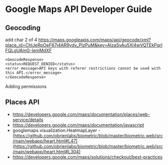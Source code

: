 # Google Maps API Developer Guide

## Geocoding
add char 2 of 4
https://maps.googleapis.com/maps/api/geocode/xml?place_id=ChIJeRpOeF67j4AR9ydy_PIzPuM&key=AIzaSyAu5Xl4wVQTEkPqrIFQLgUAmG-IemMdXF

```
<GeocodeResponse>
<status>REQUEST_DENIED</status>
<error_message>API keys with referer restrictions cannot be used with this API.</error_message>
</GeocodeResponse>
```

Adding permissions


## Places API
- https://developers.google.com/maps/documentation/places/web-service/details
- https://developers.google.com/maps/documentation/javascript
- googlemaps.visualization.HeatmapLayer - [https://github.com/obrienlabs/biometric/blob/master/biometric.web/src/main/webapp/heart.html#L47](https://github.com/obrienlabs/biometric/blob/master/biometric.web/src/main/webapp/heart.html#L304)
- https://developers.google.com/maps/solutions/checkout/best-practices
